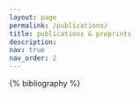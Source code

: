 ```yaml
---
layout: page
permalink: /publications/
title: publications & preprints
description: 
nav: true
nav_order: 2
---
```


<!-- _pages/publications.md -->
<div class="publications">

{% bibliography %}

</div>
